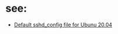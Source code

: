 # see:
- [Default sshd_config file for Ubunu 20.04](https://askubuntu.com/questions/1338807/default-sshd-config-file-for-ubunu-20-04)
